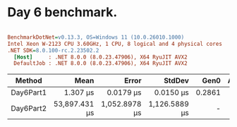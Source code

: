 # Day 6 benchmark.

``` ini

BenchmarkDotNet=v0.13.3, OS=Windows 11 (10.0.26010.1000)
Intel Xeon W-2123 CPU 3.60GHz, 1 CPU, 8 logical and 4 physical cores
.NET SDK=8.0.100-rc.2.23502.2
  [Host]     : .NET 8.0.0 (8.0.23.47906), X64 RyuJIT AVX2
  DefaultJob : .NET 8.0.0 (8.0.23.47906), X64 RyuJIT AVX2


```
|    Method |          Mean |         Error |        StdDev |   Gen0 | Allocated |
|---------- |--------------:|--------------:|--------------:|-------:|----------:|
| Day6Part1 |      1.307 μs |     0.0179 μs |     0.0150 μs | 0.2861 |    1240 B |
| Day6Part2 | 53,897.431 μs | 1,052.8978 μs | 1,126.5889 μs |      - |         - |
